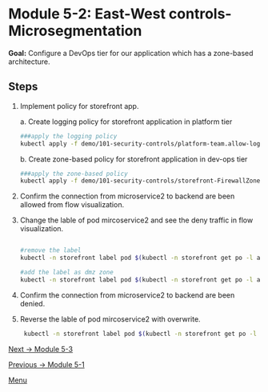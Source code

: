 # Module 5-2: East-West controls-Microsegmentation

**Goal:** Configure a DevOps tier for our application which has a zone-based architecture.

## Steps



1. Implement policy for storefront app. 

   

    a. Create logging policy for storefront application in platform tier 
    ```bash
    ###apply the logging policy
    kubectl apply -f demo/101-security-controls/platform-team.allow-logging.yaml
    ```

    
    b. Create zone-based policy for storefront application in dev-ops tier
    ```bash
    ###apply the zone-based policy
    kubectl apply -f demo/101-security-controls/storefront-FirewallZonesPolicies.yaml
    ```

   
2. Confirm the connection from microservice2 to backend are been allowed from flow visualization.


3. Change the lable of pod mircoservice2 and see the deny traffic in flow visualization. 

    ```bash

    #remove the label 
    kubectl -n storefront label pod $(kubectl -n storefront get po -l app=microservice2 -ojsonpath='{.items[0].metadata.name}') fw-zone-

    #add the label as dmz zone
    kubectl -n storefront label pod $(kubectl -n storefront get po -l app=microservice2 -ojsonpath='{.items[0].metadata.name}')  fw-zone=dmz
    ```

4. Confirm the connection from microservice2 to backend are been denied.


5. Reverse the lable of pod mircoservice2 with overwrite. 
   
   ```bash
    kubectl -n storefront label pod $(kubectl -n storefront get po -l app=microservice2 -ojsonpath='{.items[0].metadata.name}') fw-zone=trusted --overwrite
    ```



[Next -> Module 5-3](../modules/host-protection.md)

[Previous -> Module 5-1](../modules/app-service-control.md)

[Menu](../README.md)